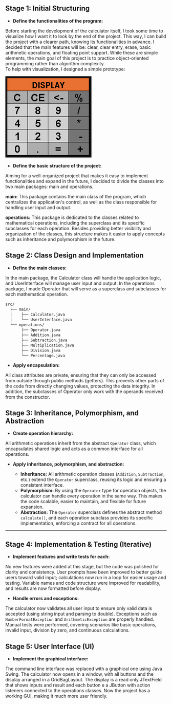 ## **Stage 1: Initial Structuring**

- **Define the functionalities of the program:**

Before starting the development of the calculator itself, I took some time to visualize how I want it to look by the end of the project.
This way, I can build the project with a clearer path, knowing its functionalities in advance.
I decided that the main features will be: clear, clear entry, erase, basic arithmetic operations, and floating point support.
While these are simple elements, the main goal of this project is to practice object-oriented programming rather than algorithm complexity.  
To help with visualization, I designed a simple prototype:

![Prototype](images/calculatorPrototype.PNG)

- **Define the basic structure of the project:**  
  
Aiming for a well-organized project that makes it easy to implement functionalities and expand in the future, I decided to divide the classes into two main packages: main and operations.

**main:** This package contains the main class of the program, which centralizes the application's control, as well as the class responsible for handling user input and output.

**operations:** This package is dedicated to the classes related to mathematical operations, including the superclass and its specific subclasses for each operation.
Besides providing better visibility and organization of the classes, this structure makes it easier to apply concepts such as inheritance and polymorphism in the future.


## **Stage 2: Class Design and Implementation**

- **Define the main classes:**  

In the main package, the Calculator class will handle the application logic, and UserInterface will manage user input and output.
In the operations package, I made Operator that will serve as a superclass and subclasses for each mathematical operation.

```
src/
  ├── main/
  │    ├── Calculator.java
  │    └── UserInterface.java        
  └── operations/
       ├── Operator.java
       ├── Addition.java
       ├── Subtraction.java
       ├── Multiplication.java
       ├── Division.java
       └── Percentage.java
```

- **Apply encapsulation:**

All class attributes are private, ensuring that they can only be accessed from outside through public methods (getters). This prevents other parts of the code from directly changing values, protecting the data integrity.
In addition, the subclasses of Operator only work with the operands received from the constructor. 

## Stage 3: Inheritance, Polymorphism, and Abstraction

- **Create operation hierarchy:**  

All arithmetic operations inherit from the abstract `Operator` class, which encapsulates shared logic and acts as a common interface for all operations.

- **Apply inheritance, polymorphism, and abstraction:**

    - **Inheritance:** All arithmetic operation classes (`Addition`, `Subtraction`, etc.) extend the `Operator` superclass, reusing its logic and ensuring a consistent interface.
    - **Polymorphism:** By using the `Operator` type for operation objects, the calculator can handle every operation in the same way. This makes the code scalable, easier to maintain, and flexible for future expansion.
    - **Abstraction:** The `Operator` superclass defines the abstract method `calculate()`, and each operation subclass provides its specific implementation, enforcing a contract for all operations.

---

## Stage 4: Implementation & Testing (Iterative)

- **Implement features and write tests for each:**  

No new features were added at this stage, but the code was polished for clarity and consistency. User prompts have been improved to better guide users toward valid input; calculations now run in a loop for easier usage and testing. Variable names and code structure were improved for readability, and results are now formatted before display.

- **Handle errors and exceptions:**  

The calculator now validates all user input to ensure only valid data is accepted (using string input and parsing to double). Exceptions such as `NumberFormatException` and `ArithmeticException` are properly handled. Manual tests were performed, covering scenarios like basic operations, invalid input, division by zero, and continuous calculations.

## Stage 5: User Interface (UI)

- **Implement the graphical interface:**

The command line interface was replaced with a graphical one using Java Swing. The calculator now opens in a window, with all buttons
and the display arranged in a GridBagLayout. The display is a read only JTextField that shows inputs and result and each button e a JButton with
action listeners connected to the operations classes. Now the project has a working GUI, making it much more user friendly.
